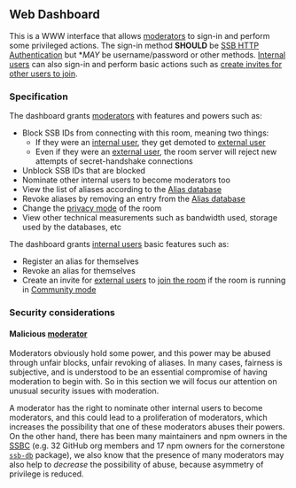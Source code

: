 ## Web Dashboard

This is a WWW interface that allows [moderators](../Stakeholders/Moderator.md) to sign-in and perform some privileged actions. The sign-in method **SHOULD** be [SSB HTTP Authentication](https://github.com/ssb-ngi-pointer/ssb-http-auth-spec) but **MAY* be username/password or other methods. [Internal users](../Stakeholders/Internal%20user.md) can also sign-in and perform basic actions such as [create invites for other users to join](Joining.md).

### Specification

The dashboard grants [moderators](../Stakeholders/Moderator.md) with features and powers such as:

- Block SSB IDs from connecting with this room, meaning two things:
  - If they were an [internal user](../Stakeholders/Internal%20user.md), they get demoted to [external user](../Stakeholders/External%20user.md)
  - Even if they were an [external user](../Stakeholders/External%20user.md), the room server will reject new attempts of secret-handshake connections
- Unblock SSB IDs that are blocked
- Nominate other internal users to become moderators too
- View the list of aliases according to the [Alias database](../Alias/Alias%20database.md)
- Revoke aliases by removing an entry from the [Alias database](../Alias/Alias%20database.md)
- Change the [privacy mode](../Setup/Privacy%20modes.md) of the room
- View other technical measurements such as bandwidth used, storage used by the databases, etc

The dashboard grants [internal users](../Stakeholders/Internal%20user.md) basic features such as:

- Register an alias for themselves
- Revoke an alias for themselves
- Create an invite for [external users](../Stakeholders/External%20user.md) to [join the room](../Participation/Joining.md) if the room is running in [Community mode](../Setup/Privacy%20modes.md)

### Security considerations

#### Malicious [moderator](../Stakeholders/Moderator.md)

Moderators obviously hold some power, and this power may be abused through unfair blocks, unfair revoking of aliases. In many cases, fairness is subjective, and is understood to be an essential compromise of having moderation to begin with. So in this section we will focus our attention on unusual security issues with moderation.

A moderator has the right to nominate other internal users to become moderators, and this could lead to a proliferation of moderators, which increases the possibility that one of these moderators abuses their powers. On the other hand, there has been many maintainers and npm owners in the [SSBC](https://github.com/ssbc/) (e.g. 32 GitHub org members and 17 npm owners for the cornerstone [`ssb-db`](https://www.npmjs.com/package/ssb-db) package), we also know that the presence of many moderators may also help to *decrease* the possibility of abuse, because asymmetry of privilege is reduced.